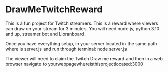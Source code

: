 # DrawMeTwitchReward
This is a fun project for Twitch streamers. This is a reward where viewers can draw on your stream for 3 minutes. You will need node.js, python 3.10 and up, streamer.bot and Lioranboard.

Once you have everything setup, in your server located in the same path where is server.js and run through terminal: node server.js

The viewer will need to claim the Twitch Draw me reward and then in a web browser navigate to yourwebpagewhereisthisprojectlocated:3000 

